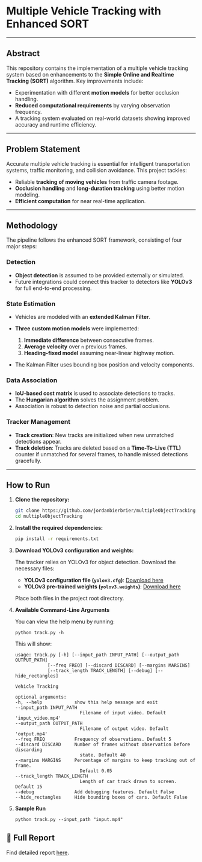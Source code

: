# Multiple Vehicle Tracking with Enhanced SORT


---

## Abstract

This repository contains the implementation of a multiple vehicle tracking system based on enhancements to the **Simple Online and Realtime Tracking (SORT)** algorithm. Key improvements include:
- Experimentation with different **motion models** for better occlusion handling.
- **Reduced computational requirements** by varying observation frequency.
- A tracking system evaluated on real-world datasets showing improved accuracy and runtime efficiency.

---

## Problem Statement

Accurate multiple vehicle tracking is essential for intelligent transportation systems, traffic monitoring, and collision avoidance. This project tackles:
- Reliable **tracking of moving vehicles** from traffic camera footage.
- **Occlusion handling** and **long-duration tracking** using better motion modeling.
- **Efficient computation** for near real-time application.

---

## Methodology

The pipeline follows the enhanced SORT framework, consisting of four major steps:

### Detection
- **Object detection** is assumed to be provided externally or simulated.
- Future integrations could connect this tracker to detectors like **YOLOv3** for full end-to-end processing.

### State Estimation
- Vehicles are modeled with an **extended Kalman Filter**.
- **Three custom motion models** were implemented:
  1. **Immediate difference** between consecutive frames.
  2. **Average velocity** over `n` previous frames.
  3. **Heading-fixed model** assuming near-linear highway motion.

- The Kalman Filter uses bounding box position and velocity components.

### Data Association
- **IoU-based cost matrix** is used to associate detections to tracks.
- The **Hungarian algorithm** solves the assignment problem.
- Association is robust to detection noise and partial occlusions.

### Tracker Management
- **Track creation**: New tracks are initialized when new unmatched detections appear.
- **Track deletion**: Tracks are deleted based on a **Time-To-Live (TTL)** counter if unmatched for several frames, to handle missed detections gracefully.

---

## How to Run

1. **Clone the repository:**
   ```bash
   git clone https://github.com/jordanbierbrier/multipleObjectTracking.git
   cd multipleObjectTracking
   ```

2. **Install the required dependencies:**
    ```bash
    pip install -r requirements.txt
    ```

3.  **Download YOLOv3 configuration and weights:**

    The tracker relies on YOLOv3 for object detection. Download the necessary files:
    - **YOLOv3 configuration file (`yolov3.cfg`)**: [Download here](https://pjreddie.com/darknet/yolo/)
    - **YOLOv3 pre-trained weights (`yolov3.weights`)**: [Download here](https://pjreddie.com/darknet/yolo/) 

    Place both files in the project root directory.

4. **Available Command-Line Arguments**

    You can view the help menu by running:
    ``` 
    python track.py -h
    ```

    This will show:
    ```
    usage: track.py [-h] [--input_path INPUT_PATH] [--output_path OUTPUT_PATH]
                [--freq FREQ] [--discard DISCARD] [--margins MARGINS]
                [--track_length TRACK_LENGTH] [--debug] [--hide_rectangles]

    Vehicle Tracking

    optional arguments:
    -h, --help            show this help message and exit
    --input_path INPUT_PATH
                            Filename of input video. Default 'input_video.mp4'
    --output_path OUTPUT_PATH
                            Filename of output video. Default 'output.mp4'
    --freq FREQ           Frequency of observations. Default 5
    --discard DISCARD     Number of frames without observation before discarding
                            state. Default 40
    --margins MARGINS     Percentage of margins to keep tracking out of frame.
                            Default 0.05
    --track_length TRACK_LENGTH
                            Length of car track drawn to screen. Default 15
    --debug               Add debugging features. Default False
    --hide_rectangles     Hide bounding boxes of cars. Default False
    ```

5. **Sample Run**
    ```
    python track.py --input_path "input.mp4"
    ```

## 📄 Full Report
Find detailed report [here](report.pdf).